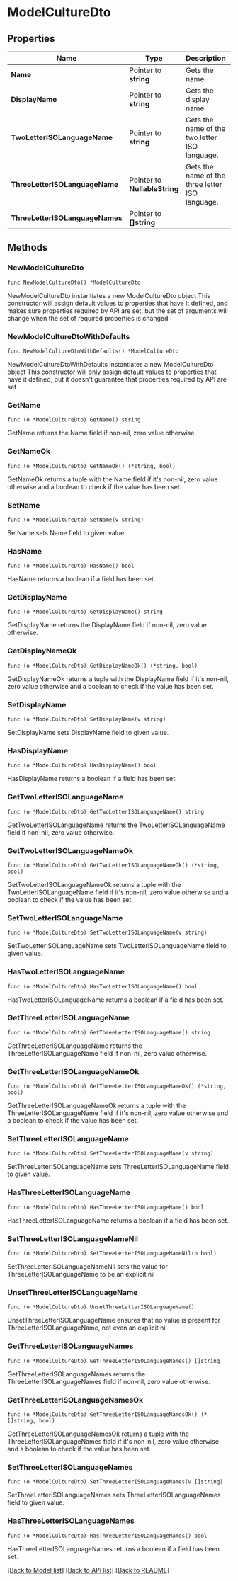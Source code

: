 # ModelCultureDto

## Properties

Name | Type | Description | Notes
------------ | ------------- | ------------- | -------------
**Name** | Pointer to **string** | Gets the name. | [optional] 
**DisplayName** | Pointer to **string** | Gets the display name. | [optional] 
**TwoLetterISOLanguageName** | Pointer to **string** | Gets the name of the two letter ISO language. | [optional] 
**ThreeLetterISOLanguageName** | Pointer to **NullableString** | Gets the name of the three letter ISO language. | [optional] [readonly] 
**ThreeLetterISOLanguageNames** | Pointer to **[]string** |  | [optional] 

## Methods

### NewModelCultureDto

`func NewModelCultureDto() *ModelCultureDto`

NewModelCultureDto instantiates a new ModelCultureDto object
This constructor will assign default values to properties that have it defined,
and makes sure properties required by API are set, but the set of arguments
will change when the set of required properties is changed

### NewModelCultureDtoWithDefaults

`func NewModelCultureDtoWithDefaults() *ModelCultureDto`

NewModelCultureDtoWithDefaults instantiates a new ModelCultureDto object
This constructor will only assign default values to properties that have it defined,
but it doesn't guarantee that properties required by API are set

### GetName

`func (o *ModelCultureDto) GetName() string`

GetName returns the Name field if non-nil, zero value otherwise.

### GetNameOk

`func (o *ModelCultureDto) GetNameOk() (*string, bool)`

GetNameOk returns a tuple with the Name field if it's non-nil, zero value otherwise
and a boolean to check if the value has been set.

### SetName

`func (o *ModelCultureDto) SetName(v string)`

SetName sets Name field to given value.

### HasName

`func (o *ModelCultureDto) HasName() bool`

HasName returns a boolean if a field has been set.

### GetDisplayName

`func (o *ModelCultureDto) GetDisplayName() string`

GetDisplayName returns the DisplayName field if non-nil, zero value otherwise.

### GetDisplayNameOk

`func (o *ModelCultureDto) GetDisplayNameOk() (*string, bool)`

GetDisplayNameOk returns a tuple with the DisplayName field if it's non-nil, zero value otherwise
and a boolean to check if the value has been set.

### SetDisplayName

`func (o *ModelCultureDto) SetDisplayName(v string)`

SetDisplayName sets DisplayName field to given value.

### HasDisplayName

`func (o *ModelCultureDto) HasDisplayName() bool`

HasDisplayName returns a boolean if a field has been set.

### GetTwoLetterISOLanguageName

`func (o *ModelCultureDto) GetTwoLetterISOLanguageName() string`

GetTwoLetterISOLanguageName returns the TwoLetterISOLanguageName field if non-nil, zero value otherwise.

### GetTwoLetterISOLanguageNameOk

`func (o *ModelCultureDto) GetTwoLetterISOLanguageNameOk() (*string, bool)`

GetTwoLetterISOLanguageNameOk returns a tuple with the TwoLetterISOLanguageName field if it's non-nil, zero value otherwise
and a boolean to check if the value has been set.

### SetTwoLetterISOLanguageName

`func (o *ModelCultureDto) SetTwoLetterISOLanguageName(v string)`

SetTwoLetterISOLanguageName sets TwoLetterISOLanguageName field to given value.

### HasTwoLetterISOLanguageName

`func (o *ModelCultureDto) HasTwoLetterISOLanguageName() bool`

HasTwoLetterISOLanguageName returns a boolean if a field has been set.

### GetThreeLetterISOLanguageName

`func (o *ModelCultureDto) GetThreeLetterISOLanguageName() string`

GetThreeLetterISOLanguageName returns the ThreeLetterISOLanguageName field if non-nil, zero value otherwise.

### GetThreeLetterISOLanguageNameOk

`func (o *ModelCultureDto) GetThreeLetterISOLanguageNameOk() (*string, bool)`

GetThreeLetterISOLanguageNameOk returns a tuple with the ThreeLetterISOLanguageName field if it's non-nil, zero value otherwise
and a boolean to check if the value has been set.

### SetThreeLetterISOLanguageName

`func (o *ModelCultureDto) SetThreeLetterISOLanguageName(v string)`

SetThreeLetterISOLanguageName sets ThreeLetterISOLanguageName field to given value.

### HasThreeLetterISOLanguageName

`func (o *ModelCultureDto) HasThreeLetterISOLanguageName() bool`

HasThreeLetterISOLanguageName returns a boolean if a field has been set.

### SetThreeLetterISOLanguageNameNil

`func (o *ModelCultureDto) SetThreeLetterISOLanguageNameNil(b bool)`

 SetThreeLetterISOLanguageNameNil sets the value for ThreeLetterISOLanguageName to be an explicit nil

### UnsetThreeLetterISOLanguageName
`func (o *ModelCultureDto) UnsetThreeLetterISOLanguageName()`

UnsetThreeLetterISOLanguageName ensures that no value is present for ThreeLetterISOLanguageName, not even an explicit nil
### GetThreeLetterISOLanguageNames

`func (o *ModelCultureDto) GetThreeLetterISOLanguageNames() []string`

GetThreeLetterISOLanguageNames returns the ThreeLetterISOLanguageNames field if non-nil, zero value otherwise.

### GetThreeLetterISOLanguageNamesOk

`func (o *ModelCultureDto) GetThreeLetterISOLanguageNamesOk() (*[]string, bool)`

GetThreeLetterISOLanguageNamesOk returns a tuple with the ThreeLetterISOLanguageNames field if it's non-nil, zero value otherwise
and a boolean to check if the value has been set.

### SetThreeLetterISOLanguageNames

`func (o *ModelCultureDto) SetThreeLetterISOLanguageNames(v []string)`

SetThreeLetterISOLanguageNames sets ThreeLetterISOLanguageNames field to given value.

### HasThreeLetterISOLanguageNames

`func (o *ModelCultureDto) HasThreeLetterISOLanguageNames() bool`

HasThreeLetterISOLanguageNames returns a boolean if a field has been set.


[[Back to Model list]](../README.md#documentation-for-models) [[Back to API list]](../README.md#documentation-for-api-endpoints) [[Back to README]](../README.md)



